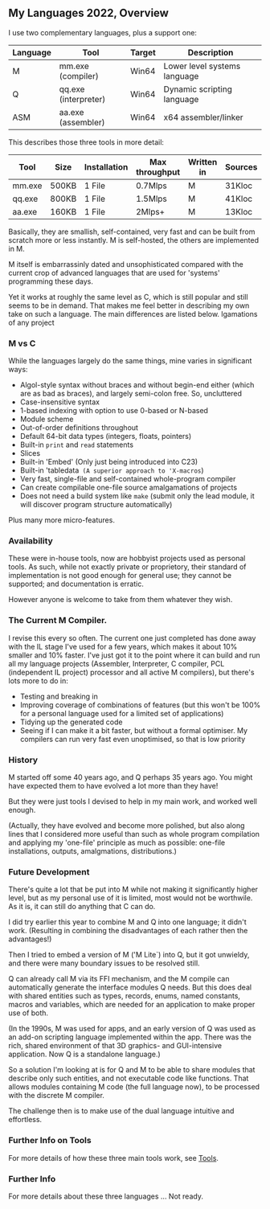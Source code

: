 ## My Languages 2022, Overview

I use two complementary languages, plus a support one:

Language | Tool | Target | Description
--- | --- | --- | ---
M | mm.exe (compiler) | Win64 | Lower level systems language
Q | qq.exe (interpreter) | Win64 | Dynamic scripting language
ASM | aa.exe (assembler) | Win64 | x64 assembler/linker

This describes those three tools in more detail:

Tool | Size |Installation | Max throughput | Written in | Sources | Build time | Dependencies
--- | --- | --- | --- | --- | --- | --- | ---
mm.exe | 500KB | 1 File | 0.7Mlps |M |  31Kloc | 80ms | None
qq.exe | 800KB | 1 File | 1.5Mlps | M |  41Kloc | 100ms | None
aa.exe | 160KB | 1 File | 2Mlps+ | M | 13Kloc | 50ms | None

Basically, they are smallish, self-contained, very fast and can be built from scratch more or less instantly. M is self-hosted, the others are implemented in M.

M itself is embarrassinly dated and unsophisticated compared with the current crop of advanced languages that are used for 'systems' programming these days.

Yet it works at roughly the same level as C, which is still popular and still seems to be in demand. That makes me feel better in describing my own take on such a language. The main differences are listed below.
lgamations of any project

### M vs C

While the languages largely do the same things, mine varies in significant ways:

* Algol-style syntax without braces and without begin-end either (which are as bad as braces), and largely semi-colon free. So, uncluttered
* Case-insensitive syntax
* 1-based indexing with option to use 0-based or N-based
* Module scheme
* Out-of-order definitions throughout
* Default 64-bit data types (integers, floats, pointers)
* Built-in `print` and `read` statements
* Slices
* Built-in 'Embed' (Only just being introduced into C23)
* Built-in 'tabledata` (A superior approach to 'X-macros`)
* Very fast, single-file and self-contained whole-program compiler
* Can create compilable one-file source amalgamations of projects
* Does not need a build system like `make` (submit only the lead module, it will discover program structure automatically)

Plus many more micro-features.

###  Availability

These were in-house tools, now are hobbyist projects used as personal tools. As such, while not exactly private or proprietory, their standard of implementation is not good enough for general use; they cannot be supported; and documentation is erratic.

However anyone is welcome to take from them whatever they wish.

### The Current M Compiler.

I revise this every so often. The current one just completed has done away with the IL stage I've used for a few years, which makes it about 10% smaller and 10% faster. I've just got it to the point where it can build and run all my language projects (Assembler, Interpreter, C compiler, PCL (independent IL project) processor and all active M compilers), but there's lots more to do in:

* Testing and breaking in
* Improving coverage of combinations of features (but this won't be 100% for a personal language used for a limited set of applications)
* Tidying up the generated code
* Seeing if I can make it a bit faster, but without a formal optimiser. My compilers can run very fast even unoptimised, so that is low priority

### History

M started off some 40 years ago, and Q perhaps 35 years ago. You might have expected them to have evolved a lot more than they have!

But they were just tools I devised to help in my main work, and worked well enough.

(Actually, they have evolved and become more polished, but also along lines that I considered more useful than such as whole program compilation and applying my 'one-file' principle as much as possible: one-file installations, outputs, amalgmations, distributions.)

### Future Development

There's quite a lot that be put into M while not making it significantly higher level, but as my personal use of it is limited, most would not be worthwile. As it is, it can still do anything that C can do.

I did try earlier this year to combine M and Q into one language; it didn't work. (Resulting in combining the disadvantages of each rather then the advantages!)

Then I tried to embed a version of M ('M Lite`) into Q, but it got unwieldy, and there were many boundary issues to be resolved still.

Q can already call M via its FFI mechanism, and the M compile can automatically generate the interface modules Q needs. But this does deal with shared entities such as types, records, enums, named constants, macros and variables, which are needed for an application to make proper use of both.

(In the 1990s, M was used for apps, and an early version of Q was used as an add-on scripting language implemented within the app. There was the rich, shared environment of that 3D graphics- and GUI-intensive application. Now Q is a standalone language.)

So a solution I'm looking at is for Q and M to be able to share modules that describe only such entities, and not executable code like functions. That allows modules containing M code (the full language now), to be processed with the discrete M compiler.

The challenge then is to make use of the dual language intuitive and effortless.

### Further Info on Tools

For more details of how these three main tools work, see [Tools](Tools).

### Further Info

For more details about these three languages ... Not ready.
